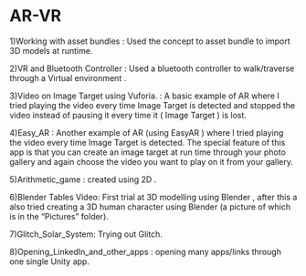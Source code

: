 # AR-VR
1)Working with asset bundles : Used the concept to asset bundle to import 3D models at runtime.

2)VR and Bluetooth Controller : Used a bluetooth controller to walk/traverse through a Virtual environment .

3)Video on Image Target using Vuforia. : A basic example of AR where I tried playing the video every time Image Target is detected and stopped the video instead of pausing it every time it ( Image Target ) is lost. 

4)Easy_AR : Another example of AR (using EasyAR ) where I tried playing the video every time Image Target is detected. The special feature of this app is that you can create an image target at run time through your photo gallery and again choose the video you want to play on it from your gallery.

5)Arithmetic_game : created using 2D .

6)Blender Tables Video: First trial at 3D modelling using Blender , after this a also tried creating  a 3D human character using Blender (a picture of which is in the “Pictures” folder).

7)Glitch_Solar_System: Trying out Glitch.

8)Opening_LinkedIn_and_other_apps : opening many apps/links through one single Unity app.
